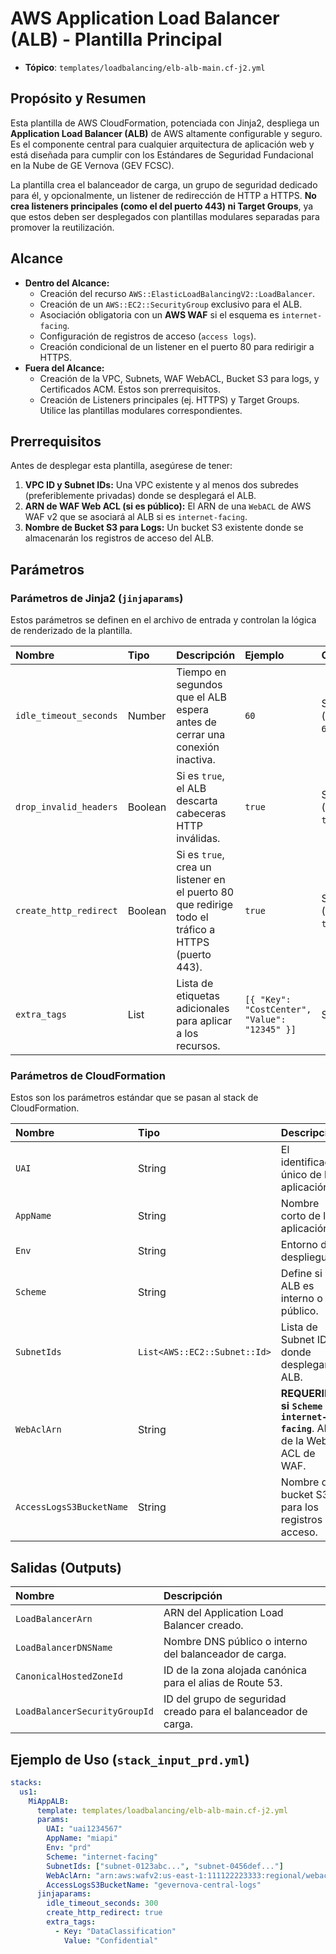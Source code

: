 # AWS Application Load Balancer (ALB) - Plantilla Principal

- **Tópico**: `templates/loadbalancing/elb-alb-main.cf-j2.yml`

## Propósito y Resumen

Esta plantilla de AWS CloudFormation, potenciada con Jinja2, despliega un **Application Load Balancer (ALB)** de AWS altamente configurable y seguro. Es el componente central para cualquier arquitectura de aplicación web y está diseñada para cumplir con los Estándares de Seguridad Fundacional en la Nube de GE Vernova (GEV FCSC).

La plantilla crea el balanceador de carga, un grupo de seguridad dedicado para él, y opcionalmente, un listener de redirección de HTTP a HTTPS. **No crea listeners principales (como el del puerto 443) ni Target Groups**, ya que estos deben ser desplegados con plantillas modulares separadas para promover la reutilización.

## Alcance

- **Dentro del Alcance:**
    - Creación del recurso `AWS::ElasticLoadBalancingV2::LoadBalancer`.
    - Creación de un `AWS::EC2::SecurityGroup` exclusivo para el ALB.
    - Asociación obligatoria con un **AWS WAF** si el esquema es `internet-facing`.
    - Configuración de registros de acceso (`access logs`).
    - Creación condicional de un listener en el puerto 80 para redirigir a HTTPS.
- **Fuera del Alcance:**
    - Creación de la VPC, Subnets, WAF WebACL, Bucket S3 para logs, y Certificados ACM. Estos son prerrequisitos.
    - Creación de Listeners principales (ej. HTTPS) y Target Groups. Utilice las plantillas modulares correspondientes.

## Prerrequisitos

Antes de desplegar esta plantilla, asegúrese de tener:
1.  **VPC ID y Subnet IDs:** Una VPC existente y al menos dos subredes (preferiblemente privadas) donde se desplegará el ALB.
2.  **ARN de WAF Web ACL (si es público):** El ARN de una `WebACL` de AWS WAF v2 que se asociará al ALB si es `internet-facing`.
3.  **Nombre de Bucket S3 para Logs:** Un bucket S3 existente donde se almacenarán los registros de acceso del ALB.

## Parámetros

### Parámetros de Jinja2 (`jinjaparams`)

Estos parámetros se definen en el archivo de entrada y controlan la lógica de renderizado de la plantilla.

| Nombre | Tipo | Descripción | Ejemplo | Opcional? |
| :--- | :--- | :--- | :--- | :--- |
| `idle_timeout_seconds` | Number | Tiempo en segundos que el ALB espera antes de cerrar una conexión inactiva. | `60` | Sí (defecto: `60`) |
| `drop_invalid_headers` | Boolean | Si es `true`, el ALB descarta cabeceras HTTP inválidas. | `true` | Sí (defecto: `true`) |
| `create_http_redirect` | Boolean | Si es `true`, crea un listener en el puerto 80 que redirige todo el tráfico a HTTPS (puerto 443). | `true` | Sí (defecto: `true`) |
| `extra_tags` | List | Lista de etiquetas adicionales para aplicar a los recursos. | `[{ "Key": "CostCenter", "Value": "12345" }]` | Sí |

### Parámetros de CloudFormation

Estos son los parámetros estándar que se pasan al stack de CloudFormation.

| Nombre | Tipo | Descripción | Restricciones | Opcional? |
| :--- | :--- | :--- | :--- | :--- |
| `UAI` | String | El identificador único de la aplicación. | `^uai[0-9]{7}$` | **No** |
| `AppName` | String | Nombre corto de la aplicación. | `^[a-z][a-z0-9-]*`, 3-20 chars | **No** |
| `Env` | String | Entorno de despliegue. | `dev`, `qa`, `stg`, `prd`, `lab` | **No** |
| `Scheme` | String | Define si el ALB es interno o público. | `internal`, `internet-facing` | **No** |
| `SubnetIds` | `List<AWS::EC2::Subnet::Id>` | Lista de Subnet IDs donde desplegar el ALB. | - | **No** |
| `WebAclArn` | String | **REQUERIDO si `Scheme` es `internet-facing`**. ARN de la Web ACL de WAF. | - | Sí (pero forzado por condición) |
| `AccessLogsS3BucketName` | String | Nombre del bucket S3 para los registros de acceso. | - | **No** |

## Salidas (Outputs)

| Nombre | Descripción |
| :--- | :--- |
| `LoadBalancerArn` | ARN del Application Load Balancer creado. |
| `LoadBalancerDNSName` | Nombre DNS público o interno del balanceador de carga. |
| `CanonicalHostedZoneId` | ID de la zona alojada canónica para el alias de Route 53. |
| `LoadBalancerSecurityGroupId` | ID del grupo de seguridad creado para el balanceador de carga. |

## Ejemplo de Uso (`stack_input_prd.yml`)

```yaml
stacks:
  us1:
    MiAppALB:
      template: templates/loadbalancing/elb-alb-main.cf-j2.yml
      params:
        UAI: "uai1234567"
        AppName: "miapi"
        Env: "prd"
        Scheme: "internet-facing"
        SubnetIds: ["subnet-0123abc...", "subnet-0456def..."]
        WebAclArn: "arn:aws:wafv2:us-east-1:111122223333:regional/webacl/GEV-Standard-Prod/..."
        AccessLogsS3BucketName: "gevernova-central-logs"
      jinjaparams:
        idle_timeout_seconds: 300
        create_http_redirect: true
        extra_tags:
          - Key: "DataClassification"
            Value: "Confidential"
